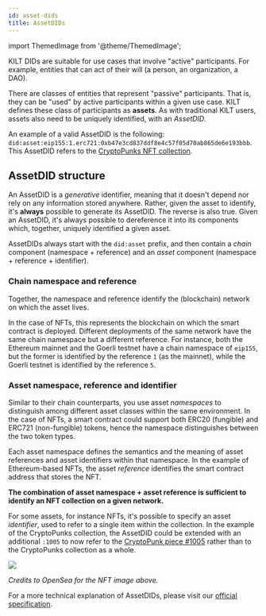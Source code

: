 ```yaml
---
id: asset-dids
title: AssetDIDs
---
```


import ThemedImage from '@theme/ThemedImage';

KILT DIDs are suitable for use cases that involve "active" participants. For example, entities that can act of their will (a person, an organization, a DAO).

There are classes of entities that represent "passive" participants. That is, they can be "used" by active participants within a given use case.
KILT defines these class of participants as **assets**.
As with traditional KILT users, assets also need to be uniquely identified, with an *AssetDID*.

An example of a valid AssetDID is the following: `did:asset:eip155:1.erc721:0xb47e3cd837ddf8e4c57f05d70ab865de6e193bbb`.
This AssetDID refers to the [CryptoPunks NFT collection][cryptopunks-nft].

## AssetDID structure

An AssetDID is a *generative* identifier, meaning that it doesn't depend nor rely on any information stored anywhere.
Rather, given the asset to identify, it's **always** possible to generate its AssetDID.
The reverse is also true. Given an AssetDID, it's always possible to dereference it into its components which, together, uniquely identified a given asset.

AssetDIDs always start with the `did:asset` prefix, and then contain a *chain* component (namespace + reference) and an *asset* component (namespace + reference + identifier).

### Chain namespace and reference
<!-- Why all the Ethereum chat? -->
Together, the namespace and reference identify the (blockchain) network on which the asset lives.

In the case of NFTs, this represents the blockchain on which the smart contract is deployed.
Different deployments of the same network have the same chain namespace but a different reference.
For instance, both the Ethereum mainnet and the Goerli testnet have a chain namespace of `eip155`, but the former is identified by the reference `1` (as the mainnet), while the Goerli testnet is identified by the reference `5`.

### Asset namespace, reference and identifier

Similar to their chain counterparts, you use asset *namespaces* to distinguish among different asset classes within the same environment.
In the case of NFTs, a smart contract could support both ERC20 (fungible) and ERC721 (non-fungible) tokens, hence the namespace distinguishes between the two token types.

Each asset namespace defines the semantics and the meaning of asset references and asset identifiers within that namespace.
In the example of Ethereum-based NFTs, the asset *reference* identifies the smart contract address that stores the NFT.

**The combination of asset namespace + asset reference is sufficient to identify an NFT collection on a given network.**

For some assets, for instance NFTs, it's possible to specify an asset *identifier*, used to refer to a single item within the collection.
In the example of the CryptoPunks collection, the AssetDID could be extended with an additional `:1005` to now refer to the [CryptoPunk piece #1005][cryptopunk-1005] rather than to the CryptoPunks collection as a whole.

![][cryptopunk-1005-image]

*Credits to OpenSea for the NFT image above.*

For a more technical explanation of AssetDIDs, please visit our [official specification][asset-did-spec].

[cryptopunks-nft]: https://opensea.io/collection/cryptopunks
[cryptopunk-1005]: https://opensea.io/assets/ethereum/0xb47e3cd837ddf8e4c57f05d70ab865de6e193bbb/1005
[cryptopunk-1005-image]: https://i.seadn.io/gae/qoR1cWuIZzjlrNVcSMAzhrwDvXNtMxaYuDbNqkc_J5WGGqMSrF0wzO7K2MnSCEBLG8G8pZyJPqV7eTGt4wGwret85sbXJBYoAkypdQ?auto=format&w=3840
[chainlist]: https://chainlist.org/
[asset-did-spec]: https://github.com/KILTprotocol/spec-asset-did